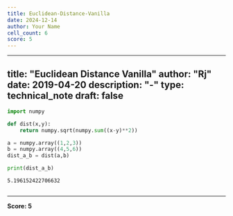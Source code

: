 ```yaml
---
title: Euclidean-Distance-Vanilla
date: 2024-12-14
author: Your Name
cell_count: 6
score: 5
---
```


---
title: "Euclidean Distance Vanilla"
author: "Rj"
date: 2019-04-20
description: "-"
type: technical_note
draft: false
---

```python
import numpy
```


```python
def dist(x,y):   
    return numpy.sqrt(numpy.sum((x-y)**2))
```


```python
a = numpy.array((1,2,3))
b = numpy.array((4,5,6))
dist_a_b = dist(a,b)
```


```python
print(dist_a_b)
```

    5.196152422706632



```python

```


---
**Score: 5**